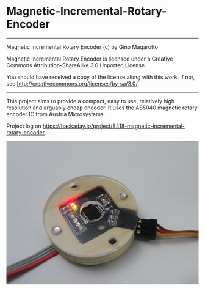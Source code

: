 # Magnetic-Incremental-Rotary-Encoder

----------------------------------------------------------------------
Magnetic Incremental Rotary Encoder (c) by Gino Magarotto

Magnetic Incremental Rotary Encoder is licensed under a
Creative Commons Attribution-ShareAlike 3.0 Unported License.

You should have received a copy of the license along with this
work.  If not, see <http://creativecommons.org/licenses/by-sa/3.0/>.

----------------------------------------------------------------------

This project aims to provide a compact, easy to use, relatively high resolution and arguably cheap encoder. It uses the AS5040 magnetic rotary encoder IC from Austria Microsystems.

Project log on https://hackaday.io/project/8418-magnetic-incremental-rotary-encoder

![assembled](Pictures/assembled.JPG)
